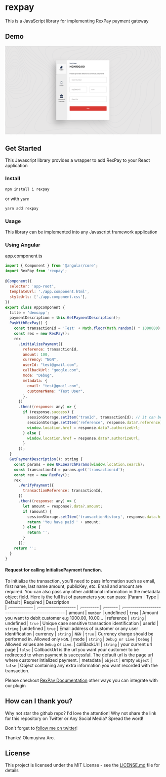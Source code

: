 # rexpay

This is a JavaScript library for implementing RexPay payment gateway

## Demo

![Demo](rexpay.png?raw=true "Demo Image")

## Get Started

This Javascript library provides a wrapper to add RexPay to your React application


### Install

```sh
npm install i rexpay
```

or with `yarn`

```sh
yarn add rexpay
```

### Usage

This library can be implemented into any Javascript framework application


###  Using Angular
app.component.ts
```javascript
import { Component } from '@angular/core';
import RexPay from 'rexpay';

@Component({
  selector: 'app-root',
  templateUrl: './app.component.html',
  styleUrls: ['./app.component.css'],
})
export class AppComponent {
  title = 'demoapp';
  paymentDescription = this.GetPaymentDescription();
  PayWithRexPay() {
    const transactionId = 'Test' + Math.floor(Math.random() * 1000000);
    const rex = new RexPay();
    rex
      .initializePayment({
        reference: transactionId,
        amount: 100,
        currency: "NGN",
        userId: "test@gmail.com",
        callbackUrl: "google.com",
        mode: "Debug",
        metadata: {
          email: "test@gmail.com",
          customerName: "Test User",
        },
      })
      .then((response: any) => {
        if (response.success) {
          sessionStorage.setItem('tranId', transactionId); // it can be saved to Database.
          sessionStorage.setItem('reference', response.data?.reference); // it can be saved to Database
          window.location.href = response.data?.authorizeUrl;
        } else {
          window.location.href = response.data?.authorizeUrl;
        }
      });
  }
  GetPaymentDescription(): string {
    const params = new URLSearchParams(window.location.search);
    const transactionId = params.get('transactionid');
    const rex = new RexPay();
    rex
      .VerifyPayment({
        transactionReference: transactionId,
      })
      .then((response: any) => {
        let amount = response?.data?.amount;
        if (amount) {
          sessionStorage.setItem('transactionHistory', response.data.history);
          return 'You have paid ' + amount;
        } else {
          return '';
        }
      });
    return '';
  }
}

```
 #### Request for calling InitialisePayment function.

To initialize the transaction, you'll need to pass information such as email, first name, last name amount, publicKey, etc. Email and amount are required. You can also pass any other additional information in the metadata object field. Here is the full list of parameters you can pass:
|Param       | Type                 | Default    | Required | Description                      
| :------------ | :------------------- | :--------- | :------- | :-------------------------------------------------
| amount	| `number`			   | undefined      | `true`  | Amount you want to debit customer e.g 1000.00, 10.00...
| reference      | `string`             | undefined   | `true`  | Unique case sensitive transaction identification
| userId | `string`             | undefined       | `true`  | Email address of customer or any user identification
| currency      | `string`  |  `NGN`    | `true`   | Currency charge should be performed in. Allowed only `NGN`.
| mode      | `string`  |  `Debug or Live`    | `Debug`   | Allowed values are `Debug` or `Live`.
| callBackUrl      | `string`  |  your current url page    | `false`   | CallbackUrl is the url you want your customer to be redirected to when payment is successful. The default url is the page url where customer intialized payment.
| metadata      | `object`  |  empty `object`    | `false`   | Object containing any extra information you want recorded with the transaction.

Please checkout [RexPay Documentation](https://github.com) other ways you can integrate with our plugin

## How can I thank you?

Why not star the github repo? I'd love the attention! Why not share the link for this repository on Twitter or Any Social Media? Spread the word!

Don't forget to [follow me on twitter](https://twitter.com/muyiTechBadtGuy)!

Thanks!
Olumuyiwa Aro.

## License

This project is licensed under the MIT License - see the [LICENSE.md](LICENSE.md) file for details
